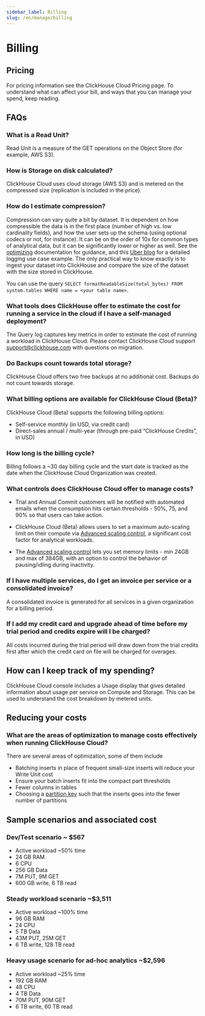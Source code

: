 ```yaml
---
sidebar_label: Billing
slug: /en/manage/billing
---
```


# Billing

## Pricing

For pricing information see the ClickHouse Cloud Pricing page.  To understand what can affect your bill, and ways that you
can manage your spend, keep reading.

## FAQs

### What is a Read Unit?
Read Unit is a measure of the GET operations on the Object Store (for example, AWS S3).

### How is Storage on disk calculated?
ClickHouse Cloud uses cloud storage (AWS S3) and is metered on the compressed size (replication is included in the price).

### How do I estimate compression?

Compression can vary quite a bit by dataset. It is dependent on how compressible the data is in the first place (number of high vs. low cardinality fields), and how the user sets up the schema (using optional codecs or not, for instance). It can be on the order of 10x for common types of analytical data, but it can be significantly lower or higher as well. See the [optimizing](/docs/en/optimize/) documentation for guidance, and this [Uber blog](https://www.uber.com/blog/logging/) for a detailed logging use case example. 
The only practical way to know exactly is to ingest your dataset into ClickHouse and compare the size of the dataset with the size stored in ClickHouse.

You can use the query `SELECT formatReadableSize(total_bytes) FROM system.tables WHERE name = <your table name>`. 

### What tools does ClickHouse offer to estimate the cost for running a service in the cloud if I have a self-managed deployment?
The Query log captures key metrics in order to estimate the cost of running a workload in ClickHouse Cloud. Please contact ClickHouse Cloud support support@clickhouse.com with questions on migration.

### Do Backups count towards total storage?
ClickHouse Cloud offers two free backups at no additional cost. Backups do not count towards storage. 


### What billing options are available for ClickHouse Cloud (Beta)?
ClickHouse Cloud (Beta) supports the following billing options:
- Self-service monthly (in USD, via credit card)
- Direct-sales annual / multi-year (through pre-paid “ClickHouse Credits”, in USD)


### How long is the billing cycle?
Billing follows a ~30 day billing cycle and the start date is tracked as the date when the ClickHouse Cloud Organization was created.

### What controls does ClickHouse Cloud offer to manage costs?

- Trial and Annual Commit customers will be notified with automated emails when the consumption hits certain thresholds - 50%, 75, and 90% so that users can take action.

- ClickHouse Cloud (Beta) allows users to set a maximum auto-scaling limit on their compute via [Advanced scaling control](/docs/en/manage/scaling.mdx), a significant cost factor for analytical workloads.

- The [Advanced scaling control](/docs/en/manage/scaling.mdx) lets you set memory limits - min 24GB and max of 384GB, with an option to control the behavior of pausing/idling during inactivity. 

### If I have multiple services, do I get an invoice per service or a consolidated invoice?
A consolidated invoice is generated for all services in a given organization for a billing period.


### If I add my credit card and upgrade ahead of time before my trial period and credits expire will I be charged?
All costs incurred during the trial period will draw down from the trial credits first after which the credit card on file will be charged for overages.

## How can I keep track of my spending?
ClickHouse Cloud console includes a Usage display that gives detailed information about usage per service on Compute and Storage. This can be used to understand the cost breakdown by metered units.

## Reducing your costs

### What are the areas of optimization to manage costs effectively when running ClickHouse Cloud?
There are several areas of optimization, some of them include
- Batching inserts  in place of frequent small-size inserts will reduce your Write Unit cost
- Ensure your batch inserts fit into the compact part thresholds
- Fewer columns in tables 
- Choosing a [partition key](/docs/en/engines/table-engines/mergetree-family/custom-partitioning-key.md) such that the inserts goes into the fewer number of partitions


## Sample scenarios and associated cost

### Dev/Test scenario ~ $567
- Active workload ~50% time
- 24 GB RAM
- 6 CPU
- 256 GB Data
- 7M PUT, 9M GET
- 600 GB write, 6 TB read 

### Steady workload scenario ~$3,511
- Active workload ~100% time
- 96 GB RAM
- 24 CPU
- 5 TB Data
- 43M PUT, 25M GET
- 6 TB write, 128 TB read

### Heavy usage scenario for ad-hoc analytics ~$2,596
- Active workload ~25% time
- 192 GB RAM
- 48 CPU
- 4 TB Data
- 70M PUT, 90M GET
- 6 TB write, 60 TB read 


